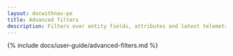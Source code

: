 ```yaml
---
layout: docwithnav-pe
title: Advanced filters
description: Filters over entity fields, attributes and latest telemetry
---
```


{% include docs/user-guide/advanced-filters.md %}